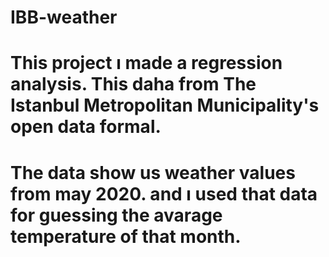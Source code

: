 # IBB-weather
# This project ı made a regression analysis. This daha from The Istanbul Metropolitan Municipality's open data formal. 
# The data show us weather values from may 2020. and ı used that data for guessing the avarage temperature of that month.
